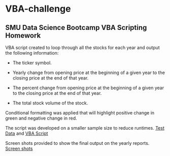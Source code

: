 # VBA-challenge

## SMU Data Science Bootcamp VBA Scripting Homework

VBA script created to loop through all the stocks for each year and output the following information:

  * The ticker symbol.

  * Yearly change from opening price at the beginning of a given year to the closing price at the end of that year.

  * The percent change from opening price at the beginning of a given year to the closing price at the end of that year.

  * The total stock volume of the stock.

Conditional formatting was applied that will highlight positive change in green and negative change in red.

The script was developed on a smaller sample size to reduce runtimes. [Test Data](Submission/alphabetical_testing.xlsm) and [VBA Script](Submission/VBA_Code.txt)

Screen shots provided to show the final output on the yearly reports. [Screen shots](Submission/Report_and_Screenshots.docx)
